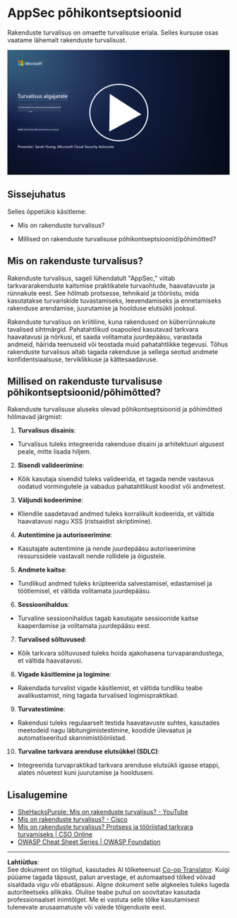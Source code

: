 <!--
CO_OP_TRANSLATOR_METADATA:
{
  "original_hash": "e4b56bb23078d3ffb7ad407d280b0c36",
  "translation_date": "2025-10-11T11:24:22+00:00",
  "source_file": "5.1 AppSec key concepts.md",
  "language_code": "et"
}
-->
# AppSec põhikontseptsioonid

Rakenduste turvalisus on omaette turvalisuse eriala. Selles kursuse osas vaatame lähemalt rakenduste turvalisust.

[![Vaata videot](../../translated_images/5-1_placeholder.29d7c06237ea84d113c4d91a72ee86a08f73f60187f2a32828c28cfda4f0aeb5.et.png)](https://learn-video.azurefd.net/vod/player?id=d81dc210-ee8a-445a-aee0-aaf8a2b37af2)

## Sissejuhatus

Selles õppetükis käsitleme:

- Mis on rakenduste turvalisus?

- Millised on rakenduste turvalisuse põhikontseptsioonid/põhimõtted?

## Mis on rakenduste turvalisus?

Rakenduste turvalisus, sageli lühendatult "AppSec," viitab tarkvararakenduste kaitsmise praktikatele turvaohtude, haavatavuste ja rünnakute eest. See hõlmab protsesse, tehnikaid ja tööriistu, mida kasutatakse turvariskide tuvastamiseks, leevendamiseks ja ennetamiseks rakenduse arendamise, juurutamise ja hoolduse elutsükli jooksul.

Rakenduste turvalisus on kriitiline, kuna rakendused on küberrünnakute tavalised sihtmärgid. Pahatahtlikud osapooled kasutavad tarkvara haavatavusi ja nõrkusi, et saada volitamata juurdepääsu, varastada andmeid, häirida teenuseid või teostada muid pahatahtlikke tegevusi. Tõhus rakenduste turvalisus aitab tagada rakenduse ja sellega seotud andmete konfidentsiaalsuse, terviklikkuse ja kättesaadavuse.

## Millised on rakenduste turvalisuse põhikontseptsioonid/põhimõtted?

Rakenduste turvalisuse aluseks olevad põhikontseptsioonid ja põhimõtted hõlmavad järgmist:

1. **Turvalisus disainis**:

- Turvalisus tuleks integreerida rakenduse disaini ja arhitektuuri algusest peale, mitte lisada hiljem.

2. **Sisendi valideerimine**:

- Kõik kasutaja sisendid tuleks valideerida, et tagada nende vastavus oodatud vormingutele ja vabadus pahatahtlikust koodist või andmetest.

3. **Väljundi kodeerimine**:

- Kliendile saadetavad andmed tuleks korralikult kodeerida, et vältida haavatavusi nagu XSS (ristsaidist skriptimine).

4. **Autentimine ja autoriseerimine**:

- Kasutajate autentimine ja nende juurdepääsu autoriseerimine ressurssidele vastavalt nende rollidele ja õigustele.

5. **Andmete kaitse**:

- Tundlikud andmed tuleks krüpteerida salvestamisel, edastamisel ja töötlemisel, et vältida volitamata juurdepääsu.

6. **Sessioonihaldus**:

- Turvaline sessioonihaldus tagab kasutajate sessioonide kaitse kaaperdamise ja volitamata juurdepääsu eest.

7. **Turvalised sõltuvused**:

- Kõik tarkvara sõltuvused tuleks hoida ajakohasena turvaparandustega, et vältida haavatavusi.

8. **Vigade käsitlemine ja logimine**:

- Rakendada turvalist vigade käsitlemist, et vältida tundliku teabe avalikustamist, ning tagada turvalised logimispraktikad.

9. **Turvatestimine**:

- Rakendusi tuleks regulaarselt testida haavatavuste suhtes, kasutades meetodeid nagu läbitungimistestimine, koodide ülevaatus ja automatiseeritud skannimistööriistad.

10. **Turvaline tarkvara arenduse elutsükkel (SDLC)**:

- Integreerida turvapraktikad tarkvara arenduse elutsükli igasse etappi, alates nõuetest kuni juurutamise ja hoolduseni.

## Lisalugemine

- [SheHacksPurple: Mis on rakenduste turvalisus? - YouTube](https://www.youtube.com/watch?v=eNmccQNzSSY)
- [Mis on rakenduste turvalisus? - Cisco](https://www.cisco.com/c/en/us/solutions/security/application-first-security/what-is-application-security.html#~how-does-it-work)
- [Mis on rakenduste turvalisus? Protsess ja tööriistad tarkvara turvamiseks | CSO Online](https://www.csoonline.com/article/566471/what-is-application-security-a-process-and-tools-for-securing-software.html)
- [OWASP Cheat Sheet Series | OWASP Foundation](https://owasp.org/www-project-cheat-sheets/)

---

**Lahtiütlus**:  
See dokument on tõlgitud, kasutades AI tõlketeenust [Co-op Translator](https://github.com/Azure/co-op-translator). Kuigi püüame tagada täpsust, palun arvestage, et automaatsed tõlked võivad sisaldada vigu või ebatäpsusi. Algne dokument selle algkeeles tuleks lugeda autoriteetseks allikaks. Olulise teabe puhul on soovitatav kasutada professionaalset inimtõlget. Me ei vastuta selle tõlke kasutamisest tulenevate arusaamatuste või valede tõlgenduste eest.